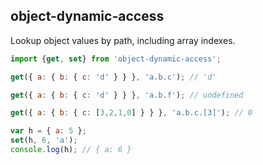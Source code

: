 ## object-dynamic-access

Lookup object values by path, including array indexes.

```js
import {get, set} from 'object-dynamic-access';

get({ a: { b: { c: 'd' } } }, 'a.b.c'); // 'd'

get({ a: { b: { c: 'd' } } }, 'a.b.f'); // undefined

get({ a: { b: { c: [3,2,1,0] } } }, 'a.b.c.[3]'); // 0

var h = { a: 5 };
set(h, 6, 'a');
console.log(h); // { a: 6 }
```
